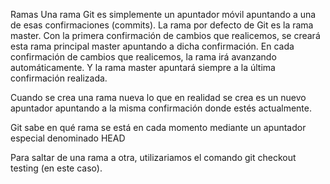 Ramas
Una rama Git es simplemente un apuntador móvil apuntando a una de esas confirmaciones (commits). La rama por defecto de Git es la rama 
master. Con la primera confirmación de cambios que realicemos, se creará esta rama principal master apuntando a dicha confirmación. 
En cada confirmación de cambios que realicemos, la rama irá avanzando automáticamente. Y la rama master apuntará siempre a la última 
confirmación realizada.
 
Cuando se crea una rama nueva lo que en realidad se crea es un nuevo apuntador apuntando a la misma confirmación donde estés actualmente.
 
Git sabe en qué rama se está en cada momento mediante un apuntador especial denominado HEAD
 
Para saltar de una rama a otra, utilizariamos el comando git checkout testing (en este caso).
 

